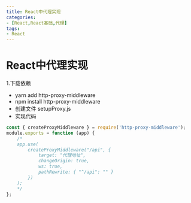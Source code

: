 ```yaml
---
title: React中代理实现
categories: 
- [React,React基础,代理]
tags:
- React
---
```

# React中代理实现
1.下载依赖 
- yarn add http-proxy-middleware
-  npm install http-proxy-middleware
- 创建文件 setupProxy.js
- 实现代码

```js
const { createProxyMiddleware } = require('http-proxy-middleware');
module.exports = function (app) {
    /* 
    app.use(
        createProxyMiddleware("/api", {
            target: "代理地址",
            changeOrigin: true,
            ws: true,
            pathRewrite: { "^/api": "" }
        })
    ); 
    */
};
```
